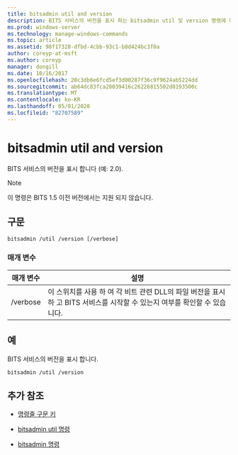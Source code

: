 ```yaml
---
title: bitsadmin util and version
description: BITS 서비스의 버전을 표시 하는 bitsadmin util 및 version 명령에 대 한 참조 항목입니다.
ms.prod: windows-server
ms.technology: manage-windows-commands
ms.topic: article
ms.assetid: 98f17328-dfbd-4cbb-93c1-b8d424bc3f0a
author: coreyp-at-msft
ms.author: coreyp
manager: dongill
ms.date: 10/16/2017
ms.openlocfilehash: 20c3db6e6fcd5ef3d00287f36c9f9624ab5224dd
ms.sourcegitcommit: ab64dc83fca28039416c26226815502d0193500c
ms.translationtype: MT
ms.contentlocale: ko-KR
ms.lasthandoff: 05/01/2020
ms.locfileid: "82707589"
---
```

# <a name="bitsadmin-util-and-version"></a>bitsadmin util and version

BITS 서비스의 버전을 표시 합니다 (예: 2.0).

> [!NOTE]
> 이 명령은 BITS 1.5 이전 버전에서는 지원 되지 않습니다.

## <a name="syntax"></a>구문

```
bitsadmin /util /version [/verbose]
```

### <a name="parameters"></a>매개 변수

| 매개 변수 | 설명 |
| --------- | ----------- |
| /verbose | 이 스위치를 사용 하 여 각 비트 관련 DLL의 파일 버전을 표시 하 고 BITS 서비스를 시작할 수 있는지 여부를 확인할 수 있습니다.|

## <a name="examples"></a>예

BITS 서비스의 버전을 표시 합니다.

```
bitsadmin /util /version
```

## <a name="additional-references"></a>추가 참조

- [명령줄 구문 키](command-line-syntax-key.md)

- [bitsadmin util 명령](bitsadmin-util.md)

- [bitsadmin 명령](bitsadmin.md)
